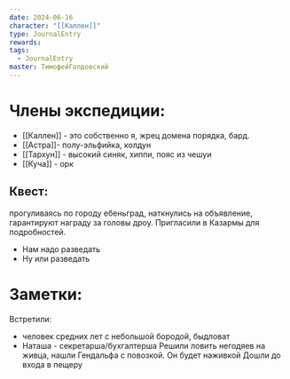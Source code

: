 ```yaml
---
date: 2024-06-16
character: "[[Каллен]]"
type: JournalEntry
rewards: 
tags:
  - JournalEntry
master: ТимофейГолдовский
---
```

# Члены экспедиции:
- [[Каллен]] - это собственно я, жрец домена порядка, бард.
- [[Астра]]- полу-эльфийка, колдун
- [[Тархун]] - высокий синяк, хиппи, пояс из чешуи
- [[Куча]] - орк

## Квест:
прогуливаясь по городу ебеньград, наткнулись на объявление, гарантируют награду за головы дроу. Пригласили в Казармы для подробностей.
- Нам надо разведать
- Ну или разведать
# Заметки:
Встретили:
- человек средних лет с небольшой бородой, быдловат
- Наташа - секретарша/бухгалтерша
Решили ловить негодяев на живца, нашли Гендальфа с повозкой. Он будет наживкой
Дошли до входа в пещеру